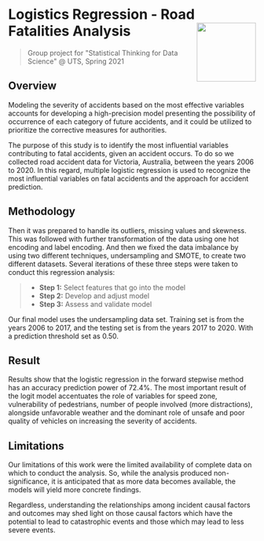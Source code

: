 # Logistics Regression - Road Fatalities Analysis <img src="https://media0.giphy.com/media/3o6ozgHi0Fv82zA12M/giphy.gif" align="right" width="120" />
 > Group project for "Statistical Thinking for Data Science" @ UTS, Spring 2021

## Overview
Modeling the severity of accidents based on the most effective variables accounts for developing a high-precision model presenting the possibility of occurrence of each category of future accidents, and
it could be utilized to prioritize the corrective measures for authorities.

The purpose of this study is to identify the most influential variables contributing to fatal accidents, given an accident occurs. To do so we collected road accident data for Victoria, Australia, between the
years 2006 to 2020. In this regard, multiple logistic regression is used to recognize the most influential variables on fatal accidents and the approach for accident prediction.

## Methodology
Then it was prepared to handle its outliers, missing values and skewness. This was followed with further transformation of the data using one hot encoding and label encoding. And then we fixed the
data imbalance by using two different techniques, undersampling and SMOTE, to create two different datasets. Several iterations of these three steps were taken to conduct this regression analysis:

> * **Step 1:** Select features that go into the model
> * **Step 2:** Develop and adjust model
> * **Step 3:** Assess and validate model

Our final model uses the undersampling data set. Training set is from the years 2006 to 2017, and the testing set is from the years 2017 to 2020. With a prediction threshold set as 0.50.

## Result
Results show that the logistic regression in the forward stepwise method has an accuracy prediction power of 72.4%. The most important result of the logit model accentuates the role of variables for
speed zone, vulnerability of pedestrians, number of people involved (more distractions), alongside unfavorable weather and the dominant role of unsafe and poor quality of vehicles on increasing the severity of accidents.

## Limitations
Our limitations of this work were the limited availability of complete data on which to conduct the analysis. So, while the analysis produced non-significance, it is anticipated that as more data becomes
available, the models will yield more concrete findings.

Regardless, understanding the relationships among incident causal factors and outcomes may shed light on those causal factors which have the potential to lead to catastrophic events and those which may
lead to less severe events.
